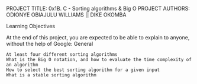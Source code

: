 PROJECT TITLE: 0x1B. C - Sorting algorithms & Big O
PROJECT AUTHORS: ODIONYE OBIAJULU WILLIAMS || DIKE OKOMBA

Learning Objectives

At the end of this project, you are expected to be able to explain to anyone, without the help of Google:
General

    At least four different sorting algorithms
    What is the Big O notation, and how to evaluate the time complexity of an algorithm
    How to select the best sorting algorithm for a given input
    What is a stable sorting algorithm

